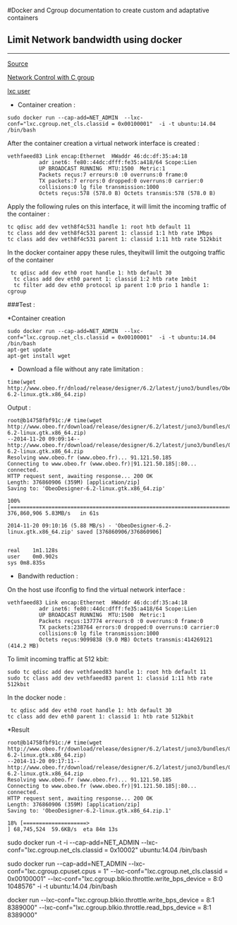 #Docker and Cgroup documentation to create custom and adaptative containers

## Limit Network bandwidth using docker

-------



[Source](http://serverfault.com/questions/382547/how-to-limit-network-usage-forhttps://www.google.fr/search?q=f&client=ubuntu&hs=iyn&channel=fs&source=lnms&tbm=isch&sa=X&ei=GLFsVPn_B8ffaJy1gZAO&ved=0CAoQ_AUoAw-concrete-application-in-linux-that-is-running-in) 

[Network Control with C group](  http://vger.kernel.org/netconf2009_slides/Network%20Control%20Group%20Whitepaper.odt) 

[lxc user](https://lists.linuxcontainers.org/pipermail/lxc-users/2011-February/001452.html) 

* Container creation :

```
sudo docker run --cap-add=NET_ADMIN  --lxc-conf="lxc.cgroup.net_cls.classid = 0x00100001"  -i -t ubuntu:14.04 /bin/bash
```

After the container creation a virtual network interface is created : 

```
vethfaeed83 Link encap:Ethernet  HWaddr 46:dc:df:35:a4:18  
          adr inet6: fe80::44dc:dfff:fe35:a418/64 Scope:Lien
          UP BROADCAST RUNNING  MTU:1500  Metric:1
          Packets reçus:7 erreurs:0 :0 overruns:0 frame:0
          TX packets:7 errors:0 dropped:0 overruns:0 carrier:0
          collisions:0 lg file transmission:1000 
          Octets reçus:578 (578.0 B) Octets transmis:578 (578.0 B)
```
Apply the following rules on this interface, it will limit the incoming traffic of the container :
```
tc qdisc add dev veth8f4c531 handle 1: root htb default 11
tc class add dev veth8f4c531 parent 1: classid 1:1 htb rate 1Mbps
tc class add dev veth8f4c531 parent 1: classid 1:11 htb rate 512kbit
```

In the docker container appy these rules, theyitwill limit the outgoing traffic of the container

```
 tc qdisc add dev eth0 root handle 1: htb default 30
  tc class add dev eth0 parent 1: classid 1:2 htb rate 1mbit
  tc filter add dev eth0 protocol ip parent 1:0 prio 1 handle 1: cgroup
```
###Test :

*Container creation
```
sudo docker run --cap-add=NET_ADMIN  --lxc-conf="lxc.cgroup.net_cls.classid = 0x00100001"  -i -t ubuntu:14.04 /bin/bash
apt-get update
apt-get install wget
```
* Download a file without any rate limitation :

```
time(wget http://www.obeo.fr/dnload/release/designer/6.2/latest/juno3/bundles/ObeoDesigner-6.2-linux.gtk.x86_64.zip)
```

Output :
```
root@b14758fbf91c:/# time(wget http://www.obeo.fr/download/release/designer/6.2/latest/juno3/bundles/ObeoDesigner-6.2-linux.gtk.x86_64.zip)
--2014-11-20 09:09:14--  http://www.obeo.fr/download/release/designer/6.2/latest/juno3/bundles/ObeoDesigner-6.2-linux.gtk.x86_64.zip
Resolving www.obeo.fr (www.obeo.fr)... 91.121.50.185
Connecting to www.obeo.fr (www.obeo.fr)|91.121.50.185|:80... connected.
HTTP request sent, awaiting response... 200 OK
Length: 376860906 (359M) [application/zip]
Saving to: 'ObeoDesigner-6.2-linux.gtk.x86_64.zip'

100%[======================================================================================================================>] 376,860,906 5.83MB/s   in 61s    

2014-11-20 09:10:16 (5.88 MB/s) - 'ObeoDesigner-6.2-linux.gtk.x86_64.zip' saved [376860906/376860906]


real	1m1.128s
user	0m0.902s
sys	0m8.835s
```

* Bandwith reduction :

On the host use ifconfig to find the virtual network interface :
```
vethfaeed83 Link encap:Ethernet  HWaddr 46:dc:df:35:a4:18  
          adr inet6: fe80::44dc:dfff:fe35:a418/64 Scope:Lien
          UP BROADCAST RUNNING  MTU:1500  Metric:1
          Packets reçus:137774 erreurs:0 :0 overruns:0 frame:0
          TX packets:238764 errors:0 dropped:0 overruns:0 carrier:0
          collisions:0 lg file transmission:1000 
          Octets reçus:9099838 (9.0 MB) Octets transmis:414269121 (414.2 MB)
```
To limit incoming traffic at 512 kbit: 
```
sudo tc qdisc add dev vethfaeed83 handle 1: root htb default 11
sudo tc class add dev vethfaeed83 parent 1: classid 1:11 htb rate 512kbit
```

In the docker node :
```
 tc qdisc add dev eth0 root handle 1: htb default 30
tc class add dev eth0 parent 1: classid 1: htb rate 512kbit
```

*Result
```
root@b14758fbf91c:/# time(wget http://www.obeo.fr/download/release/designer/6.2/latest/juno3/bundles/ObeoDesigner-6.2-linux.gtk.x86_64.zip)
--2014-11-20 09:17:11--  http://www.obeo.fr/download/release/designer/6.2/latest/juno3/bundles/ObeoDesigner-6.2-linux.gtk.x86_64.zip
Resolving www.obeo.fr (www.obeo.fr)... 91.121.50.185
Connecting to www.obeo.fr (www.obeo.fr)|91.121.50.185|:80... connected.
HTTP request sent, awaiting response... 200 OK
Length: 376860906 (359M) [application/zip]
Saving to: 'ObeoDesigner-6.2-linux.gtk.x86_64.zip.1'

18% [====================>                                                                                                  ] 68,745,524  59.6KB/s  eta 84m 13s
```












sudo docker run -t -i --cap-add=NET_ADMIN --lxc-conf="lxc.cgroup.net_cls.classid = 0x10002" ubuntu:14.04 /bin/bash


sudo docker run --cap-add=NET_ADMIN --lxc-conf="lxc.cgroup.cpuset.cpus = 1" --lxc-conf="lxc.cgroup.net_cls.classid = 0x00100001" --lxc-conf="lxc.cgroup.blkio.throttle.write_bps_device = 8:0 1048576" -i -t ubuntu:14.04 /bin/bash


docker run --lxc-conf="lxc.cgroup.blkio.throttle.write_bps_device = 8:1 8389000" --lxc-conf="lxc.cgroup.blkio.throttle.read_bps_device = 8:1 8389000" 


 



